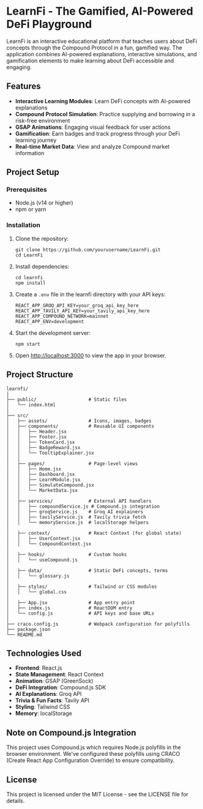 # LearnFi - The Gamified, AI-Powered DeFi Playground

LearnFi is an interactive educational platform that teaches users about DeFi concepts through the Compound Protocol in a fun, gamified way. The application combines AI-powered explanations, interactive simulations, and gamification elements to make learning about DeFi accessible and engaging.

## Features

- **Interactive Learning Modules**: Learn DeFi concepts with AI-powered explanations
- **Compound Protocol Simulation**: Practice supplying and borrowing in a risk-free environment
- **GSAP Animations**: Engaging visual feedback for user actions
- **Gamification**: Earn badges and track progress through your DeFi learning journey
- **Real-time Market Data**: View and analyze Compound market information

## Project Setup

### Prerequisites

- Node.js (v14 or higher)
- npm or yarn

### Installation

1. Clone the repository:
   ```
   git clone https://github.com/yourusername/LearnFi.git
   cd LearnFi
   ```

2. Install dependencies:
   ```
   cd learnfi
   npm install
   ```

3. Create a `.env` file in the learnfi directory with your API keys:
   ```
   REACT_APP_GROQ_API_KEY=your_groq_api_key_here
   REACT_APP_TAVILY_API_KEY=your_tavily_api_key_here
   REACT_APP_COMPOUND_NETWORK=mainnet
   REACT_APP_ENV=development
   ```

4. Start the development server:
   ```
   npm start
   ```

5. Open [http://localhost:3000](http://localhost:3000) to view the app in your browser.

## Project Structure

```
learnfi/
│
├── public/                   # Static files
│   └── index.html
│
├── src/
│   ├── assets/               # Icons, images, badges
│   ├── components/           # Reusable UI components
│   │   ├── Header.jsx
│   │   ├── Footer.jsx
│   │   ├── TokenCard.jsx
│   │   ├── BadgeReward.jsx
│   │   └── TooltipExplainer.jsx
│   │
│   ├── pages/                # Page-level views
│   │   ├── Home.jsx
│   │   ├── Dashboard.jsx
│   │   ├── LearnModule.jsx
│   │   ├── SimulateCompound.jsx
│   │   └── MarketData.jsx
│   │
│   ├── services/             # External API handlers
│   │   ├── compoundService.js # Compound.js integration
│   │   ├── groqService.js    # Groq AI explainers
│   │   ├── tavilyService.js  # Tavily trivia fetch
│   │   └── memoryService.js  # localStorage helpers
│
│   ├── context/              # React Context (for global state)
│   │   ├── UserContext.jsx
│   │   └── CompoundContext.jsx
│
│   ├── hooks/                # Custom hooks
│   │   └── useCompound.js
│
│   ├── data/                 # Static DeFi concepts, terms
│   │   └── glossary.js
│
│   ├── styles/               # Tailwind or CSS modules
│   │   └── global.css
│
│   ├── App.jsx               # App entry point
│   ├── index.js              # ReactDOM entry
│   └── config.js             # API keys and base URLs
│
├── craco.config.js           # Webpack configuration for polyfills
├── package.json
└── README.md
```

## Technologies Used

- **Frontend**: React.js
- **State Management**: React Context
- **Animation**: GSAP (GreenSock)
- **DeFi Integration**: Compound.js SDK
- **AI Explanations**: Groq API
- **Trivia & Fun Facts**: Tavily API
- **Styling**: Tailwind CSS
- **Memory**: localStorage

## Note on Compound.js Integration

This project uses Compound.js which requires Node.js polyfills in the browser environment. We've configured these polyfills using CRACO (Create React App Configuration Override) to ensure compatibility.

## License

This project is licensed under the MIT License - see the LICENSE file for details.
